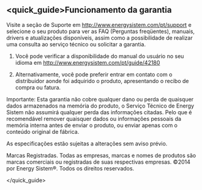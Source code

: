 ## <quick_guide>Funcionamento da garantia

Visite a seção de Suporte em http://www.energysistem.com/pt/support e selecione o seu produto para ver as FAQ (Perguntas freqüentes), manuais, drivers e atualizações disponíveis, assim como a possibilidade de realizar uma consulta ao serviço técnico ou solicitar a garantia.
1. Você pode verificar a disponibilidade do manual do usuário no seu idioma em http://www.energysistem.com/pt/guide/42180

2. Alternativamente, você pode preferir entrar em contato com o distribuidor aonde foi adquirido o produto, apresentando o recibo de compra ou fatura.

Importante: Esta garantia não cobre qualquer dano ou perda de quaisquer dados armazenados na memória do produto, o Serviço Técnico de Energy Sistem não assumirá qualquer perda das informações citadas. Pelo que é recomendável remover quaisquer dados ou informações pessoais da memória interna antes de enviar o produto, ou enviar apenas com o conteúdo original de fábrica.

As especificações estão sujeitas a alterações sem aviso prévio.

Marcas Registradas. Todas as empresas, marcas e nomes de produtos são marcas comerciais ou registradas de suas respectivas empresas.
©2014 por Energy Sistem®. Todos os direitos reservados.

</quick_guide>

